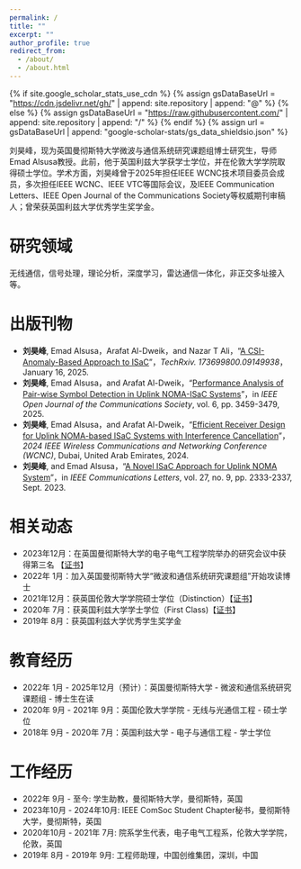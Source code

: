```yaml
---
permalink: /
title: ""
excerpt: ""
author_profile: true
redirect_from: 
  - /about/
  - /about.html
---
```


{% if site.google_scholar_stats_use_cdn %}
{% assign gsDataBaseUrl = "https://cdn.jsdelivr.net/gh/" | append: site.repository | append: "@" %}
{% else %}
{% assign gsDataBaseUrl = "https://raw.githubusercontent.com/" | append: site.repository | append: "/" %}
{% endif %}
{% assign url = gsDataBaseUrl | append: "google-scholar-stats/gs_data_shieldsio.json" %}

<span class='anchor' id='about-me'></span>

刘昊峰，现为英国曼彻斯特大学微波与通信系统研究课题组博士研究生，导师Emad Alsusa教授。此前，他于英国利兹大学获学士学位，并在伦敦大学学院取得硕士学位。学术方面，刘昊峰曾于2025年担任IEEE WCNC技术项目委员会成员，多次担任IEEE WCNC、IEEE VTC等国际会议，及IEEE Communication Letters、IEEE Open Journal of the Communications Society等权威期刊审稿人；曾荣获英国利兹大学优秀学生奖学金。


# 研究领域
无线通信，信号处理，理论分析，深度学习，雷达通信一体化，非正交多址接入等。

# 出版刊物
- **刘昊峰**, Emad Alsusa，Arafat Al-Dweik，and Nazar T Ali，“<a href="https://www.techrxiv.org/users/781077/articles/1258272-a-csi-anomaly-based-approach-to-isac">A CSI-Anomaly-Based Approach to ISaC</a>”，*TechRxiv. 173699800.09149938*，January 16, 2025.
- **刘昊峰**, Emad Alsusa，and Arafat Al-Dweik，“<a href="https://ieeexplore.ieee.org/document/10946973">Performance Analysis of Pair-wise Symbol Detection in Uplink NOMA-ISaC Systems</a>”，in *IEEE Open Journal of the Communications Society*, vol. 6, pp. 3459-3479, 2025.
- **刘昊峰**, Emad Alsusa，and Arafat Al-Dweik，“<a href="https://ieeexplore.ieee.org/document/10571144/">Efficient Receiver Design for Uplink NOMA-based ISaC Systems with Interference Cancellation</a>”，*2024 IEEE Wireless Communications and Networking Conference (WCNC)*, Dubai, United Arab Emirates, 2024.
- **刘昊峰**, and Emad Alsusa，“<a href="https://ieeexplore.ieee.org/document/10192417">A Novel ISaC Approach for Uplink NOMA System</a>”，in *IEEE Communications Letters*, vol. 27, no. 9, pp. 2333-2337, Sept. 2023.


# 相关动态
- 2023年12月：在英国曼彻斯特大学的电子电气工程学院举办的研究会议中获得第三名 【<a href="/images/Poster_conference.pdf" target="_blank">证书</a>】
- 2022年 1月：加入英国曼彻斯特大学“微波和通信系统研究课题组”开始攻读博士
- 2021年12月：获英国伦敦大学学院硕士学位（Distinction）【<a href="/images/Master.pdf" target="_blank">证书</a>】
- 2020年 7月：获英国利兹大学学士学位（First Class)【<a href="/images/Bachelor.pdf" target="_blank">证书</a>】
- 2019年 8月：获英国利兹大学优秀学生奖学金

# 教育经历
- 2022年 1月 - 2025年12月（预计）：英国曼彻斯特大学 - 微波和通信系统研究课题组 - 博士生在读
- 2020年 9月 - 2021年 9月：英国伦敦大学学院 - 无线与光通信工程 - 硕士学位
- 2018年 9月 - 2020年 7月：英国利兹大学 - 电子与通信工程 - 学士学位

# 工作经历
- 2022年 9月 - 至今:       学生助教，曼彻斯特大学，曼彻斯特，英国
- 2023年10月 - 2024年10月: IEEE ComSoc Student Chapter秘书，曼彻斯特大学，曼彻斯特，英国
- 2020年10月 - 2021年 7月: 院系学生代表，电子电气工程系，伦敦大学学院，伦敦，英国
- 2019年 8月 - 2019年 9月: 工程师助理，中国创维集团，深圳，中国
